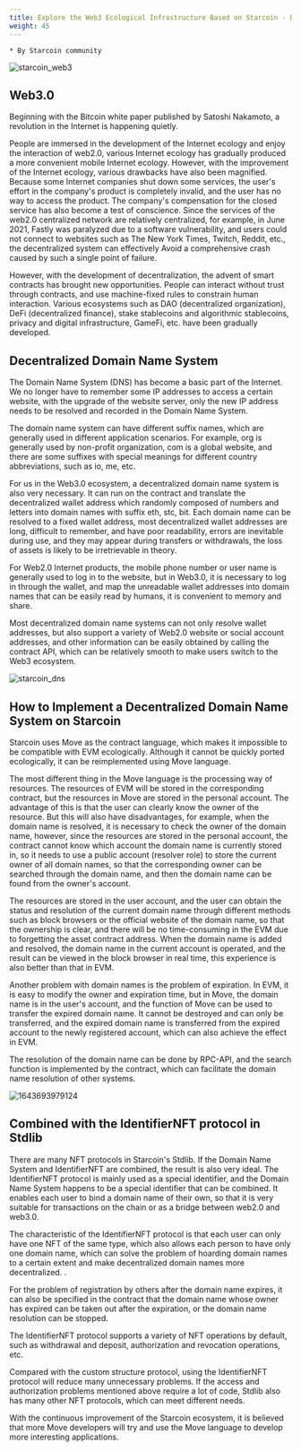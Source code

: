 ```yaml
---
title: Explore the Web3 Ecological Infrastructure Based on Starcoin - Decentralized Domain Name System
weight: 45
---
```


```
* By Starcoin community 
```

![starcoin_web3](https://tva1.sinaimg.cn/large/008i3skNly1gyxyboyh4jj30tk0e8406.jpg)

## Web3.0

Beginning with the Bitcoin white paper published by Satoshi Nakamoto, a revolution in the Internet is happening quietly.

People are immersed in the development of the Internet ecology and enjoy the interaction of web2.0, various Internet ecology has gradually produced a more convenient mobile Internet ecology. However, with the improvement of the Internet ecology, various drawbacks have also been magnified. Because some Internet companies shut down some services, the user's effort in the company's product is completely invalid, and the user has no way to access the product. The company's compensation for the closed service has also become a test of conscience. Since the services of the web2.0 centralized network are relatively centralized, for example, in June 2021, Fastly was paralyzed due to a software vulnerability, and users could not connect to websites such as The New York Times, Twitch, Reddit, etc., the decentralized system can effectively Avoid a comprehensive crash caused by such a single point of failure.

However, with the development of decentralization, the advent of smart contracts has brought new opportunities. People can interact without trust through contracts, and use machine-fixed rules to constrain human interaction. Various ecosystems such as DAO (decentralized organization), DeFi (decentralized finance), stake stablecoins and algorithmic stablecoins, privacy and digital infrastructure, GameFi, etc. have been gradually developed.



## Decentralized Domain Name System

The Domain Name System (DNS) has become a basic part of the Internet. We no longer have to remember some IP addresses to access a certain website, with the upgrade of the website server, only the new IP address needs to be resolved and recorded in the Domain Name System. 

The domain name system can have different suffix names, which are generally used in different application scenarios. For example, org is generally used by non-profit organization, com is a global website, and there are some suffixes with special meanings for different country abbreviations, such as io, me, etc.

For us in the Web3.0 ecosystem, a decentralized domain name system is also very necessary. It can run on the contract and translate the decentralized wallet address which randomly composed of numbers and letters into domain names with suffix eth, stc, bit. Each domain name can be resolved to a fixed wallet address, most decentralized wallet addresses are long, difficult to remember, and have poor readability, errors are inevitable during use, and they may appear during transfers or withdrawals, the loss of assets is likely to be irretrievable in theory.

For Web2.0 Internet products, the mobile phone number or user name is generally used to log in to the website, but in Web3.0, it is necessary to log in through the wallet, and map the unreadable wallet addresses into domain names that can be easily read by humans, it is convenient to memory and share. 

Most decentralized domain name systems can not only resolve wallet addresses, but also support a variety of Web2.0 website or social account addresses, and other information can be easily obtained by calling the contract API, which can be relatively smooth to make users switch to the Web3 ecosystem.

![starcoin_dns](https://tva1.sinaimg.cn/large/008i3skNly1gyxydx7xq8j30ro0ecgn2.jpg)



## How to Implement a Decentralized Domain Name System on Starcoin

Starcoin uses Move as the contract language, which makes it impossible to be compatible with EVM ecologically. Although it cannot be quickly ported ecologically, it can be reimplemented using Move language.

The most different thing in the Move language is the processing way of resources. The resources of EVM will be stored in the corresponding contract, but the resources in Move are stored in the personal account. The advantage of this is that the user can clearly know the owner of the resource. But this will also have disadvantages, for example, when the domain name is resolved, it is necessary to check the owner of the domain name, however, since the resources are stored in the personal account, the contract cannot know which account the domain name is currently stored in, so it needs to use a public account (resolver role) to store the current owner of all domain names, so that the corresponding owner can be searched through the domain name, and then the domain name can be found from the owner's account.

The resources are stored in the user account, and the user can obtain the status and resolution of the current domain name through different methods such as block browsers or the official website of the domain name, so that the ownership is clear, and there will be no time-consuming in the EVM due to forgetting the asset contract address. When the domain name is added and resolved, the domain name in the current account is operated, and the result can be viewed in the block browser in real time, this experience is also better than that in EVM.

Another problem with domain names is the problem of expiration. In EVM, it is easy to modify the owner and expiration time, but in Move, the domain name is in the user's account, and the function of Move can be used to transfer the expired domain name. It cannot be destroyed and can only be transferred, and the expired domain name is transferred from the expired account to the newly registered account, which can also achieve the effect in EVM.

The resolution of the domain name can be done by RPC-API, and the search function is implemented by the contract, which can facilitate the domain name resolution of other systems.

![1643693979124](https://tva1.sinaimg.cn/large/008i3skNly1gyxygl7ycnj30vk0d4js4.jpg)



## Combined with the IdentifierNFT protocol in Stdlib

There are many NFT protocols in Starcoin's Stdlib. If the Domain Name System and IdentifierNFT are combined, the result is also very ideal. The IdentifierNFT protocol is mainly used as a special identifier, and the Domain Name System happens to be a special identifier that can be combined. It enables each user to bind a domain name of their own, so that it is very suitable for transactions on the chain or as a bridge between web2.0 and web3.0.

The characteristic of the IdentifierNFT protocol is that each user can only have one NFT of the same type, which also allows each person to have only one domain name, which can solve the problem of hoarding domain names to a certain extent and make decentralized domain names more decentralized. .

For the problem of registration by others after the domain name expires, it can also be specified in the contract that the domain name whose owner has expired can be taken out after the expiration, or the domain name resolution can be stopped.

The IdentifierNFT protocol supports a variety of NFT operations by default, such as withdrawal and deposit, authorization and revocation operations, etc.

Compared with the custom structure protocol, using the IdentifierNFT protocol will reduce many unnecessary problems. If the access and authorization problems mentioned above require a lot of code, Stdlib also has many other NFT protocols, which can meet different needs.

With the continuous improvement of the Starcoin ecosystem, it is believed that more Move developers will try and use the Move language to develop more interesting applications.
